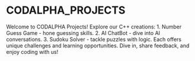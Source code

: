 # CODALPHA_PROJECTS
Welcome to CODALPHA Projects! Explore our C++ creations: 1. Number Guess Game - hone guessing skills. 2. AI ChatBot - dive into AI conversations. 3. Sudoku Solver - tackle puzzles with logic. Each offers unique challenges and learning opportunities. Dive in, share feedback, and enjoy coding with us!
